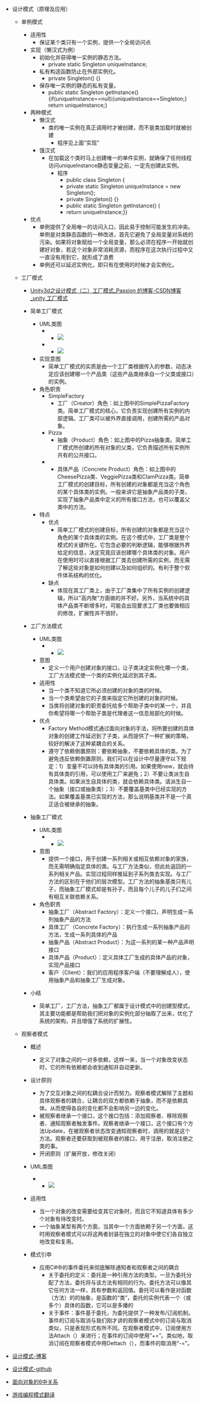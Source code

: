 *   设计模式（原理及应用）
    *   单例模式
        *   适用性
            *   保证某个类只有一个实例，提供一个全局访问点
        *   实现（懒汉式为例）
            *   初始化并获得唯一实例的静态方法。
                *   private static Singleton uniqueInstance;
            *   私有构造函数防止在外部实例化。
                *   private Singleton() {}
            *   保存唯一实例的静态的私有变量。
                *   public static Singleton getInstance(){if(uniqueInstance==null){uniqueInstance==Singleton;} return uniqueInstance;}
        *   两种模式
            *   懒汉式
                *   类的唯一实例在真正调用时才被创建，而不是类加载时就被创建
                    *   程序见上面“实现”
            *   饿汉式
                *   在加载这个类时马上创建唯一的单件实例，就确保了任何线程访问uniqueInstance静态变量之前，一定先创建此实例。
                    *   程序
                        *   public class Singleton {
                        *   private static Singleton uniqueInstance = new Singleton();
                        *   private Singleton() {}
                        *   public static Singleton getInstance() {
                        *   return uniqueInstance;}}
        *   优点
            *   单例提供了全局唯一的访问入口，因此易于控制可能发生的冲突。单例是对类静态函数的一种改进，首先它避免了全局变量对系统的污染。如果将对象赋给一个全局变量，那么必须在程序一开始就创建好对象，若这个对象非常消耗资源，而程序在这次执行过程中又一直没有用到它，就形成了浪费
            *   单例还可以延迟实例化，即只有在使用的时候才会实例化。
                
    *   工厂模式
        *   [Unity3d之设计模式（二）工厂模式\_Passion 的博客-CSDN博客\_unity 工厂模式](https://blog.csdn.net/yupu56/article/details/53669210)
        *   简单工厂模式
            *   UML类图
                *   *   ![](https://api2.mubu.com/v3/document_image/73aae9a1-1084-4242-b679-a60f39a8aa83-11312918.jpg)
                *   *   ![](https://api2.mubu.com/v3/document_image/e3aac670-1a3f-4e7b-90b8-93f2a9f7557d-11312918.jpg)
            *   实现意图
                *   简单工厂模式的实质是由一个工厂类根据传入的参数，动态决定应该创建哪一个产品类（这些产品类继承自一个父类或接口）的实例。
            *   角色职责
                *   SimpleFactory
                    *   工厂（Creator）角色：如上图中的SimplePizzaFactory类。简单工厂模式的核心，它负责实现创建所有实例的内部逻辑。工厂类可以被外界直接调用，创建所需的产品对象。
                *   Pizza
                    *   抽象（Product）角色：如上图中的Pizza抽象类。简单工厂模式所创建的所有对象的父类，它负责描述所有实例所共有的公共接口。
                *   *   具体产品（Concrete Product）角色：如上图中的CheesePizza类、VeggiePizza类和ClamPizza类。简单工厂模式的创建目标，所有创建的对象都是充当这个角色的某个具体类的实例。一般来讲它是抽象产品类的子类，实现了抽象产品类中定义的所有接口方法，也可以覆盖父类中的方法。
            *   特点
                *   优点
                    *   简单工厂模式的创建目标，所有创建的对象都是充当这个角色的某个具体类的实例。在这个模式中，工厂类是整个模式的关键所在。它包含必要的判断逻辑，能够根据外界给定的信息，决定究竟应该创建哪个具体类的对象。用户在使用时可以直接根据工厂类去创建所需的实例，而无需了解这些对象是如何创建以及如何组织的。有利于整个软件体系结构的优化。
                *   缺点
                    *   体现在其工厂类上，由于工厂类集中了所有实例的创建逻辑，所以"高内聚"方面做的并不好。另外，当系统中的具体产品类不断增多时，可能会出现要求工厂类也要做相应的修改，扩展性并不很好。
            
        *   工厂方法模式
            *   UML类图
                *   *   ![](https://api2.mubu.com/v3/document_image/97c0d0b4-4917-4b9f-9e91-9030c758f5c7-11312918.jpg)
            *   意图
                *   定义一个用户创建对象的接口，让子类决定实例化哪一个类，工厂方法模式使一个类的实例化延迟到其子类。
            *   适用性
                *   当一个类不知道它所必须创建的对象的类的时候。
                *   当一个类希望由它的子类来指定它所创建的对象的时候。
                *   当类将创建对象的职责委托给多个帮助子类中的某一个，并且你希望将哪一个帮助子类是代理者这一信息局部化的时候。
            *   优点
                *   Factory Method模式通过面向对象的手法，将所要创建的具体对象的创建工作延迟到了子类，从而提供了一种扩展的策略，较好的解决了这种紧耦合的关系。
                *   遵守了依赖倒置原则：要依赖抽象，不要依赖具体的类。为了避免违反依赖倒置原则，我们可以在设计中尽量遵守以下规定：1）变量不可以持有具体类的引用。如果使用new，就会持有具体类的引用，可以使用工厂来避免；2）不要让类派生自具体类。如果派生自具体的类，就会依赖具体类。请派生自一个抽象（接口或抽象类）；3）不要覆盖基类中已经实现的方法。如果覆盖基类已实现的方法，那么说明基类并不是一个真正适合被继承的抽象。
            
        *   抽象工厂模式
            *   UML类图
                *   *   ![](https://api2.mubu.com/v3/document_image/f9b7ed55-c737-4a4a-9b64-950c253bf1d1-11312918.jpg)
            *   意图
                *   提供一个接口，用于创建一系列相关或相互依赖对象的家族，而无需明确指定具体的类。与工厂方法类似，但此处返回的一系列相关产品。实现过程同样推延到子系列类去实现。与工厂方法的区别在于他们的层次模型。工厂方法的抽象基类只有儿子，而抽象工厂模式却是有孙子，而且每个儿子的儿子们之间有相互关联依赖关系。
            *   角色职责
                *   抽象工厂（Abstract Factory）：定义一个接口，声明生成一系列抽象产品的方法
                *   具体工厂（Concrete Factory）：执行生成一系列抽象产品的方法，生成一系列具体的产品
                *   抽象产品（Abstract Product）：为这一系列的某一种产品声明接口
                *   具体产品（Product）：定义具体工厂生成的具体产品的对象，实现产品接口
                *   客户（Client）：我们的应用程序客户端（不要理解成人），使用抽象产品和抽象工厂生成对象。
        *   小结
            *   简单工厂，工厂方法，抽象工厂都属于设计模式中的创建型模式。其主要功能都是帮助我们把对象的实例化部分抽取了出来，优化了系统的架构，并且增强了系统的扩展性。
        
    *   观察者模式
        *   概述
            *   定义了对象之间的一对多依赖，这样一来，当一个对象改变状态时，它的所有依赖都会收到通知并自动更新。
        *   设计原则
            *   为了交互对象之间的松耦合设计而努力。观察者模式解除了主题和具体观察者的耦合，让耦合的双方都依赖于抽象，而不是依赖具体。从而使得各自的变化都不会影响另一边的变化。
            *   被观察者继承一个接口，这个接口包括：添加观察者、移除观察者、通知观察者触发事件。观察者继承一个接口，这个接口有个方法Update，在被观察者状态改变通知观察者时，调用的就是这个方法。观察者还要获取到被观察者的接口，用于注册，取消注册之类的事。
            *   开闭原则（扩展开放，修改关闭）
        *   UML类图
            *   *   ![](https://api2.mubu.com/v3/document_image/d779a80b-7953-48d5-856b-17b57dbd4f74-11312918.jpg)
        *   适用性
            *   当一个对象的改变需要给变其它对象时，而且它不知道具体有多少个对象有待改变时。
            *   一个抽象某型有两个方面，当其中一个方面依赖于另一个方面，这时用观察者模式可以将这两者封装在独立的对象中使它们各自独立地改变和复用。
                
        *   模式引申
            *   应用C#中的事件委托来彻底解除通知者和观察者之间的耦合
                *   关于委托的定义：委托是一种引用方法的类型。一旦为委托分配了方法，委托将与该方法有相同的行为。委托方法可以像其它任何方法一样，具有参数和返回值。委托可以看作是对函数（方法）的的抽象，是函数的“类”，委托的实例代表一个（或多个）具体的函数，它可以是多播的
                *   关于事件：事件基于委托，为委托提供了一种发布/订阅机制。事件的订阅与取消与我们刚才讲的观察者模式中的订阅与取消类似，只是表现形式有所不同。在观察者模式中，订阅使用方法Attach（）来进行；在事件的订阅中使用“+=”。类似地，取消订阅在观察者模式中用Dettach（），而事件的取消用“-=”。


* [设计模式-博客](https://www.cnblogs.com/zhili/p/DesignPatternSummery.html)
* [设计模式-github](https://github.com/QianMo/Unity-Design-Pattern)
* [面向对象的6中关系](https://zhuanlan.zhihu.com/p/109655171)
* [游戏编程模式翻译](https://gpp.tkchu.me/object-pool.html)